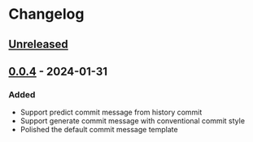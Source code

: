 # Changelog

## [Unreleased]

## [0.0.4] - 2024-01-31

### Added

- Support predict commit message from history commit
- Support generate commit message with conventional commit style
- Polished the default commit message template

[Unreleased]: https://github.com/ConnectAI-E/kimi-commits-intellij/compare/v0.0.4...HEAD
[0.0.4]: https://github.com/ConnectAI-E/kimi-commits-intellij/commits/v0.0.4

